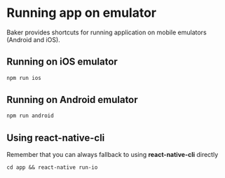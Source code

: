 # Running app on emulator

Baker provides shortcuts for running application on mobile emulators (Android and iOS).

## Running on iOS emulator

```bash
npm run ios
``` 

## Running on Android emulator

```bash
npm run android
```

## Using react-native-cli

Remember that you can always fallback to using **react-native-cli** directly

```
cd app && react-native run-io
```